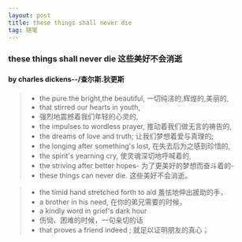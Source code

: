 ```yaml
---
layout: post
title: these things shall never die
tag: 随笔
---
```

### these things shall never die 这些美好不会消逝 
#### by charles dickens--/查尔斯.狄更斯 
>* the pure.the bright,the beautiful, 一切纯洁的,辉煌的,美丽的, 
>* that stirred our hearts in youth, 
>* 强烈地震撼着我们年轻的心灵的, 
>* the impulses to wordless prayer, 推动着我们做无言的祷告的, 
>* the dreams of love and truth; 让我们梦想着爱与真理的; 
>* the longing after something's lost, 在失去后为之感到珍惜的, 
>* the spirit's yearning cry, 使灵魂深切地呼喊着的, 
>* the striving after better hopes- 为了更美好的梦想而奋斗着的- 
>* these things can never die. 这些美好不会消逝。 

>* the timid hand stretched forth to aid 羞怯地伸出援助的手， 
>* a brother in his need, 在你的弟兄需要的时候， 
>* a kindly word in grief's dark hour 
>* 伤恸、困难的时候，一句亲切的话 
>* that proves a friend indeed ; 就足以证明朋友的真心； 


